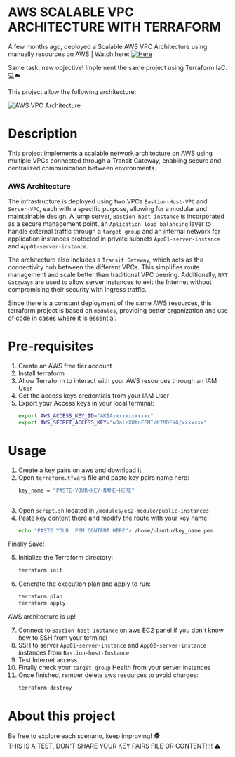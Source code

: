 # AWS SCALABLE VPC ARCHITECTURE WITH TERRAFORM

A few months ago, deployed a Scalable AWS VPC Architecture using manually resources on AWS | Watch here: [![Here](https://img.shields.io/badge/Project%20Here-blue.svg)](https://www.linkedin.com/posts/michael-d-cris%C3%B3stomo-10706423a_modular-and-scalable-vpc-architecture-on-activity-7257739483805093889-TIV-?utm_source=share&utm_medium=member_desktop&rcm=ACoAADtz4ZcBz7xHHAntAuuc4Zrt8XQue4DZZ5Q)

Same task, new objective! Implement the same project using Terraform IaC. 💻☁️

This project allow the following architecture:

![AWS VPC Architecture](https://i.postimg.cc/6qGDv5h4/Captura-de-pantalla-2025-05-13-215931.png)

# Description
This project implements a scalable network architecture on AWS using multiple VPCs connected through a Transit Gateway, enabling secure and centralized communication between environments. 

### AWS Architecture

The infrastructure is deployed using two VPCs `Bastion-Host-VPC` and `Server-VPC`, each with a specific purpose, allowing for a modular and maintainable design. A jump server, `Bastion-host-instance` is incorporated as a secure management point, an `Aplication load balancing` layer to handle external traffic through a `target group` and an internal network for application instances protected in private subnets `App01-server-instance` and `App01-server-instance`. 

The architecture also includes a `Transit Gateway`, which acts as the connectivity hub between the different VPCs. This simplifies route management and scale better than traditional VPC peering. Additionally, `NAT Gateways` are used to allow server  instances to exit the Internet without compromising their security with ingress traffic.

Since there is a constant deployment of the same AWS resources, this terraform project is based on `modules`, providing better organization and use of code in cases where it is essential.

# Pre-requisites

1) Create an AWS free tier account
2) Install terraform
3) Allow Terraform to interact with your AWS resources through an IAM User  
4) Get the access keys credentials from your IAM User  
5) Export your Access keys in your local terminal:  
   ```bash
   export AWS_ACCESS_KEY_ID="AKIAxxxxxxxxxxxx"
   export AWS_SECRET_ACCESS_KEY="wJalrXUtnFEMI/K7MDENG/xxxxxxx"

  # Usage
1) Create a key pairs on aws and download it
2) Open `terraform.tfvars` file and paste key pairs name here:
   ```bash
   key_name = "PASTE-YOUR-KEY-NAME-HERE"
  
3) Open `script.sh` located in `/modules/ec2-module/public-instances` 
4) Paste key content there and modify the route with your key name:
   ```bash
   echo "PASTE YOUR .PEM CONTENT HERE"> /home/ubuntu/key_name.pem 

Finally Save!

5) Initialize the Terraform directory:  
   ```bash
   terraform init
6) Generate the execution plan and apply to run:  
   ```bash
   terraform plan 
   terraform apply

  AWS architecture is up!

7) Connect to `Bastion-host-Instance` on aws EC2 panel if you don't know how to SSH from your terminal
8) SSH to server `App01-server-instance` and `App02-server-instance` instances from `Bastion-host-Instance`
9) Test Internet access 
10) Finally check your `target group` Health from your server instances
11) Once finished, rember delete aws resources to avoid charges:
     ```bash
    terraform destroy

 # About this project
Be free to explore each scenario, keep improving! 🕵️  
THIS IS A TEST, DON'T SHARE YOUR KEY PAIRS FILE OR CONTENT!!!! ⚠️
